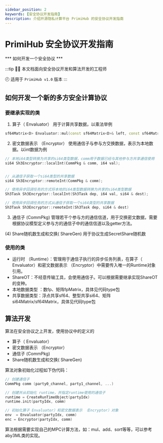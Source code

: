 ```yaml
---
sidebar_position: 2
keywords: [安全协议开发指南]
description: 介绍开源隐私计算平台 PrimiHub 的安全协议开发指南
---
```


# PrimiHub 安全协议开发指南

*** 如何开发一个安全协议 *** 

:::tip
👨‍🎓 本文档面向安全协议开发和算法开发的工程师

🕗 适用于 `PrimiHub v1.0` 版本
:::

## 如何开发一个新的多方安全计算协议

### 要继承实现的类
1. 算子（ Envaluator）
用于计算共享数据，以乘法举例

```c++
sf64Matrix<D> Envaluator::mul(const sf64Matrix<D>& left, const sf64Matrix<D>& right)；
```

2.  密文数据表示 （Encryptor）
使用通信子与参与方交换数据，表示为本地数据。以int数据为例

```c++
// 本地i64类型转换为共享的si64类型数据，comm用于数据已经与其他参与方共享通信使用
si64 Sh3Encryptor::localInt(CommPkg & comm, i64 val);


// 从通信子获取一个si64类型的共享数据
si64 Sh3Encryptor::remoteInt(CommPkg & comm);

// 使用异步回调任务的方式将本地的i64类型数据转换为共享的si64类型数据
Sh3Task Sh3Encryptor::localInt(Sh3Task dep, i64 val, si64 & dest);

// 使用异步回调任务的方式从通信子获取一个si64类型的共享数据
Sh3Task Sh3Encryptor::remoteInt(Sh3Task dep, si64 & dest) 
```

3. 通信子 (CommPkg)
管理若干个参与方的通信信道，用于交换密文数据，需要根据协议模型定义参与方的通信子中的通信信道以及getter方法。

(4) Share随机数生成和交换( ShareGen)
用于协议生成SecretShare随机数

### 使用的类
- 运行时 （Runtime）：管理用于通信子执行的异步任务列表，在算子（ Envaluator）和密文数据表示 （Encryptor）中需要传入唯一的Runtime对象引用。
- ShareOT：不经意传输工具，会使用通信子。可以根据需要继承实现ShareOT的变种。
- 本地数据类型  ：数fp、矩阵fpMatrix，具体见代码type包
- 共享数据类型：浮点共享sf64、整型共享si64、矩阵si64Matrix/sf64Matrix，具体见代码type包

## 算法开发
算法在安全协议之上开发，使用协议中的定义的
- 算子（ Envaluator）
- 密文数据表示 （Encryptor）
- 通信子 (CommPkg)
- Share随机数生成和交换( ShareGen)

算法对象初始化过程如下伪代码：
```c++ 
// 创建通信子
CommPkg comm (party0_channel, party1_channel, ...)

// 创建并从初始化 runtime，并指定runtime使用的通信子
runtime = CreateRunTimeObject(partyIdx)
runtime.init(partyIdx, comm)

// 初始化算子 Envaluator）和密文数据表示 （Encryptor）对象
env  = Envaluator(partyIdx, comm)
enc = Encryptor(partyIdx, comm)
```

算法根据需要实现自己的MPC计算方法，如：mul、add、sort等等，可以参考aby3ML类的实现。
